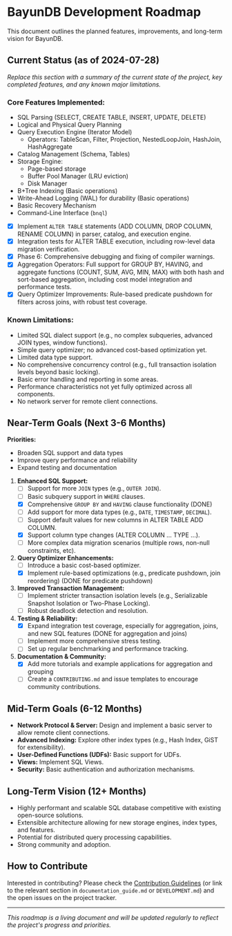 # BayunDB Development Roadmap

This document outlines the planned features, improvements, and long-term vision for BayunDB.

## Current Status (as of 2024-07-28)

*Replace this section with a summary of the current state of the project, key completed features, and any known major limitations.*

### Core Features Implemented:

*   SQL Parsing (SELECT, CREATE TABLE, INSERT, UPDATE, DELETE)
*   Logical and Physical Query Planning
*   Query Execution Engine (Iterator Model)
    *   Operators: TableScan, Filter, Projection, NestedLoopJoin, HashJoin, HashAggregate
*   Catalog Management (Schema, Tables)
*   Storage Engine:
    *   Page-based storage
    *   Buffer Pool Manager (LRU eviction)
    *   Disk Manager
*   B+Tree Indexing (Basic operations)
*   Write-Ahead Logging (WAL) for durability (Basic operations)
*   Basic Recovery Mechanism
*   Command-Line Interface (`bnql`)
*   [x] Implement `ALTER TABLE` statements (ADD COLUMN, DROP COLUMN, RENAME COLUMN) in parser, catalog, and execution engine.
*   [x] Integration tests for ALTER TABLE execution, including row-level data migration verification.
*   [x] Phase 6: Comprehensive debugging and fixing of compiler warnings.
*   [x] Aggregation Operators: Full support for GROUP BY, HAVING, and aggregate functions (COUNT, SUM, AVG, MIN, MAX) with both hash and sort-based aggregation, including cost model integration and performance tests.
*   [x] Query Optimizer Improvements: Rule-based predicate pushdown for filters across joins, with robust test coverage.

### Known Limitations:

*   Limited SQL dialect support (e.g., no complex subqueries, advanced JOIN types, window functions).
*   Simple query optimizer; no advanced cost-based optimization yet.
*   Limited data type support.
*   No comprehensive concurrency control (e.g., full transaction isolation levels beyond basic locking).
*   Basic error handling and reporting in some areas.
*   Performance characteristics not yet fully optimized across all components.
*   No network server for remote client connections.

## Near-Term Goals (Next 3-6 Months)

**Priorities:**
- Broaden SQL support and data types
- Improve query performance and reliability
- Expand testing and documentation

1.  **Enhanced SQL Support:**
    *   [ ] Support for more `JOIN` types (e.g., `OUTER JOIN`).
    *   [ ] Basic subquery support in `WHERE` clauses.
    *   [x] Comprehensive `GROUP BY` and `HAVING` clause functionality (DONE)
    *   [ ] Add support for more data types (e.g., `DATE`, `TIMESTAMP`, `DECIMAL`).
    *   [ ] Support default values for new columns in ALTER TABLE ADD COLUMN.
    *   [x] Support column type changes (ALTER COLUMN ... TYPE ...).
    *   [ ] More complex data migration scenarios (multiple rows, non-null constraints, etc).
2.  **Query Optimizer Enhancements:**
    *   [ ] Introduce a basic cost-based optimizer.
    *   [x] Implement rule-based optimizations (e.g., predicate pushdown, join reordering) (DONE for predicate pushdown)
3.  **Improved Transaction Management:**
    *   [ ] Implement stricter transaction isolation levels (e.g., Serializable Snapshot Isolation or Two-Phase Locking).
    *   [ ] Robust deadlock detection and resolution.
4.  **Testing & Reliability:**
    *   [x] Expand integration test coverage, especially for aggregation, joins, and new SQL features (DONE for aggregation and joins)
    *   [ ] Implement more comprehensive stress testing.
    *   [ ] Set up regular benchmarking and performance tracking.
5.  **Documentation & Community:**
    *   [x] Add more tutorials and example applications for aggregation and grouping
    *   [ ] Create a `CONTRIBUTING.md` and issue templates to encourage community contributions.

## Mid-Term Goals (6-12 Months)

*   **Network Protocol & Server:** Design and implement a basic server to allow remote client connections.
*   **Advanced Indexing:** Explore other index types (e.g., Hash Index, GiST for extensibility).
*   **User-Defined Functions (UDFs):** Basic support for UDFs.
*   **Views:** Implement SQL Views.
*   **Security:** Basic authentication and authorization mechanisms.

## Long-Term Vision (12+ Months)

*   Highly performant and scalable SQL database competitive with existing open-source solutions.
*   Extensible architecture allowing for new storage engines, index types, and features.
*   Potential for distributed query processing capabilities.
*   Strong community and adoption.

## How to Contribute

Interested in contributing? Please check the [Contribution Guidelines](CONTRIBUTING.md) (or link to the relevant section in `documentation_guide.md` or `DEVELOPMENT.md`) and the open issues on the project tracker.

---
*This roadmap is a living document and will be updated regularly to reflect the project's progress and priorities.* 